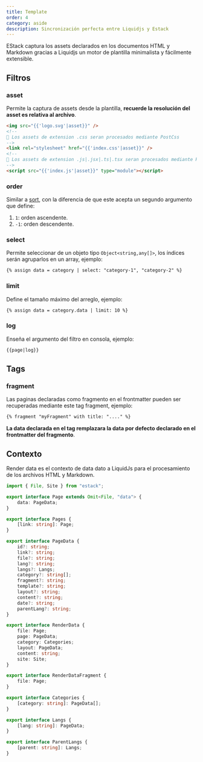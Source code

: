 ```yaml
---
title: Template
order: 4
category: aside
description: Sincronización perfecta entre Liquidjs y Estack
---
```


EStack captura los assets declarados en los documentos HTML y Markdown gracias a Liquidjs un motor de plantilla minimalista y fácilmente extensible.

## Filtros

### asset

Permite la captura de assets desde la plantilla, **recuerde la resolución del asset es relativa al archivo**.

```html
<img src="{{'logo.svg'|asset}}" />
<!--
💬 Los assets de extension .css seran procesados mediante PostCss
-->
<link rel="stylesheet" href="{{'index.css'|asset}}" />
<!--
💬 Los assets de extension .js|.jsx|.ts|.tsx seran procesados mediante Rollup
-->
<script src="{{'index.js'|asset}}" type="module"></script>
```

### order

Similar a [sort](https://liquidjs.com/filters/sort.html), con la diferencia de que este acepta un segundo argumento que define:

1. `1`: orden ascendente.
2. `-1`: orden descendente.

### select

Permite seleccionar de un objeto tipo `Object<string,any[]>`, los índices serán agruparlos en un array, ejemplo:

```html
{% assign data = category | select: "category-1", "category-2" %}
```

### limit

Define el tamaño máximo del arreglo, ejemplo:

```html
{% assign data = category.data | limit: 10 %}
```

### log

Enseña el argumento del filtro en consola, ejemplo:

```html
{{page|log}}
```

## Tags

### fragment

Las paginas declaradas como fragmento en el frontmatter pueden ser recuperadas mediante este tag fragment, ejemplo:

```html
{% fragment "myFragment" with title: "...." %}
```

**La data declarada en el tag remplazara la data por defecto declarado en el frontmatter del fragmento**.

## Contexto

Render data es el contexto de data dato a LiquidJs para el procesamiento de los archivos HTML y Markdown.

```ts
import { File, Site } from "estack";

export interface Page extends Omit<File, "data"> {
    data: PageData;
}

export interface Pages {
    [link: string]: Page;
}

export interface PageData {
    id?: string;
    link?: string;
    file?: string;
    lang?: string;
    langs?: Langs;
    category?: string[];
    fragment?: string;
    template?: string;
    layout?: string;
    content?: string;
    date?: string;
    parentLang?: string;
}

export interface RenderData {
    file: Page;
    page: PageData;
    category: Categories;
    layout: PageData;
    content: string;
    site: Site;
}

export interface RenderDataFragment {
    file: Page;
}

export interface Categories {
    [category: string]: PageData[];
}

export interface Langs {
    [lang: string]: PageData;
}

export interface ParentLangs {
    [parent: string]: Langs;
}
```
